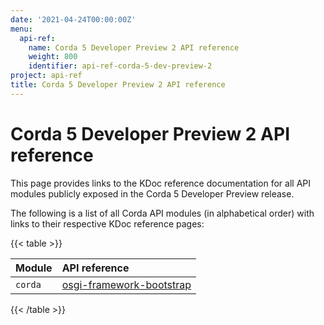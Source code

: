 ```yaml
---
date: '2021-04-24T00:00:00Z'
menu:
  api-ref:
    name: Corda 5 Developer Preview 2 API reference
    weight: 800
    identifier: api-ref-corda-5-dev-preview-2
project: api-ref
title: Corda 5 Developer Preview 2 API reference
---
```


# Corda 5 Developer Preview 2 API reference

This page provides links to the KDoc reference documentation for all API modules publicly exposed in the Corda 5 Developer Preview release.

The following is a list of all Corda API modules (in alphabetical order) with links to their respective KDoc reference pages:

{{< table >}}

|Module|API reference|
|:----|:----|
|`corda`|<a href="modules/corda/osgi-framework-bootstrap/index.html" target="_blank">osgi-framework-bootstrap</a>|

{{< /table >}}
